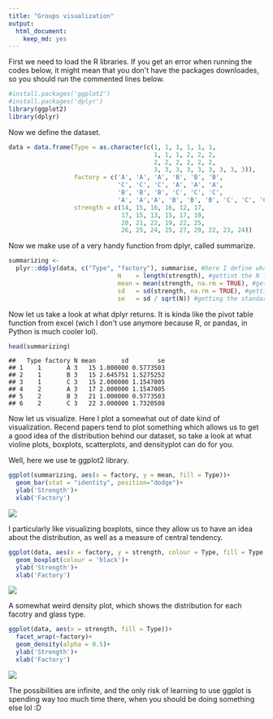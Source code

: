 ```yaml
---
title: "Groups visualization"
output: 
  html_document:
    keep_md: yes
---
```



First we need to load the R libraries. If you get an error when running the codes below, it might mean that you don't have the packages downloades, so you should run the commented lines below.


```r
#install.packages('ggplot2')
#install.packages('dplyr')
library(ggplot2)
library(dplyr)
```

Now we define the dataset. 


```r
data = data.frame(Type = as.character(c(1, 1, 1, 1, 1, 1, 
                                        1, 1, 1, 2, 2, 2,
                                        2, 2, 2, 2, 2, 2,
                                        3, 3, 3, 3, 3, 3, 3, 3, 3)),
                  factory = c('A', 'A', 'A', 'B', 'B', 'B',
                              'C', 'C', 'C', 'A', 'A', 'A',
                              'B', 'B', 'B', 'C', 'C', 'C',
                              'A', 'A','A', 'B', 'B', 'B', 'C', 'C', 'C'),
                  strength = c(14, 15, 16, 16, 12, 17, 
                               17, 15, 13, 15, 17, 19, 
                               20, 21, 22, 19, 22, 25, 
                               26, 25, 24, 25, 27, 29, 22, 23, 24))
```

Now we make use of a very handy function from dplyr, called summarize.



```r
summarizing <- 
  plyr::ddply(data, c("Type", "factory"), summarise, #here I define what variables I want to stack together
                              N    = length(strength), #gettint the N for each sample
                              mean = mean(strength, na.rm = TRUE), #getting the mean 
                              sd   = sd(strength, na.rm = TRUE), #getting the standar deviation
                              se   = sd / sqrt(N)) #getting the standard error
```

Now let us take a look at what dplyr returns. It is kinda like the pivot table function from excel (wich I don't use anymore because R, or pandas, in Python is much cooler lol).


```r
head(summarizing)
```

```
##   Type factory N mean       sd        se
## 1    1       A 3   15 1.000000 0.5773503
## 2    1       B 3   15 2.645751 1.5275252
## 3    1       C 3   15 2.000000 1.1547005
## 4    2       A 3   17 2.000000 1.1547005
## 5    2       B 3   21 1.000000 0.5773503
## 6    2       C 3   22 3.000000 1.7320508
```

Now let us visualize. Here I plot a somewhat out of date kind of visualization. Recend papers tend to plot something which allows us to get a good idea of the distribution behind our dataset, so take a look at what violine plots, boxplots, scatterplots, and densityplot can do for you. 

Well, here we use te ggplot2 library.


```r
ggplot(summarizing, aes(x = factory, y = mean, fill = Type))+
  geom_bar(stat = "identity", position="dodge")+
  ylab('Strength')+
  xlab('Factory')
```

![](/setup5-1.png)<!-- -->

I particularly like visualizing boxplots, since they allow us to have an idea about the distribution, as well as a measure of central tendency.


```r
ggplot(data, aes(x = factory, y = strength, colour = Type, fill = Type))+
  geom_boxplot(colour = 'black')+
  ylab('Strength')+
  xlab('Factory')
```

![](/setup6-1.png)<!-- -->

A somewhat weird density plot, which shows the distribution for each facotry and glass type.


```r
ggplot(data, aes(x = strength, fill = Type))+
  facet_wrap(~factory)+
  geom_density(alpha = 0.5)+
  ylab('Strength')+
  xlab('Factory')
```

![](/setup7-1.png)<!-- -->

The possibilities are infinite, and the only risk of learning to use ggplot is spending way too much time there, when you should be doing something else lol :D

